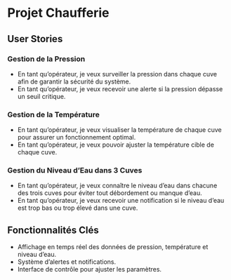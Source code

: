 # Projet Chaufferie

## User Stories

### Gestion de la Pression
- En tant qu’opérateur, je veux surveiller la pression dans chaque cuve afin de garantir la sécurité du système.
- En tant qu’opérateur, je veux recevoir une alerte si la pression dépasse un seuil critique.

### Gestion de la Température
- En tant qu’opérateur, je veux visualiser la température de chaque cuve pour assurer un fonctionnement optimal.
- En tant qu’opérateur, je veux pouvoir ajuster la température cible de chaque cuve.

### Gestion du Niveau d’Eau dans 3 Cuves
- En tant qu’opérateur, je veux connaître le niveau d’eau dans chacune des trois cuves pour éviter tout débordement ou manque d’eau.
- En tant qu’opérateur, je veux recevoir une notification si le niveau d’eau est trop bas ou trop élevé dans une cuve.

## Fonctionnalités Clés
- Affichage en temps réel des données de pression, température et niveau d’eau.
- Système d’alertes et notifications.
- Interface de contrôle pour ajuster les paramètres.
